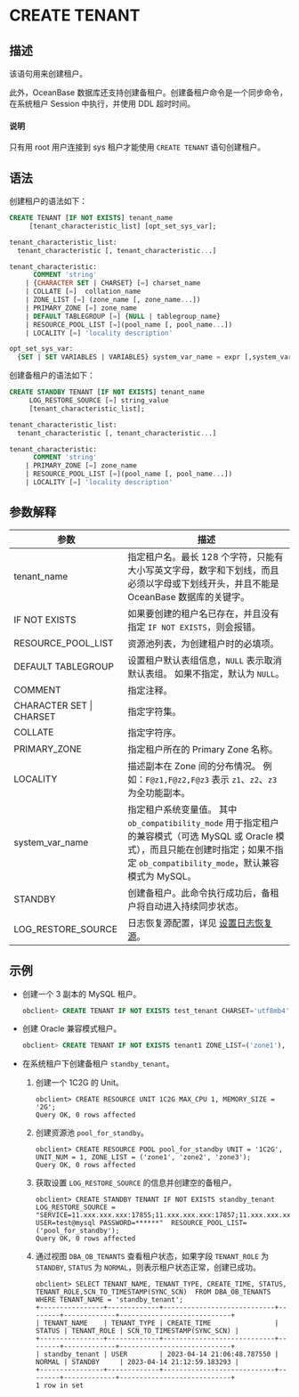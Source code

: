# CREATE TENANT

## 描述

该语句用来创建租户。

此外，OceanBase 数据库还支持创建备租户。创建备租户命令是一个同步命令，在系统租户 Session 中执行，并使用 DDL 超时时间。

  <main id="notice" type='explain'>
    <h4>说明</h4>
    <p>只有用 root 用户连接到 sys 租户才能使用 <code>CREATE TENANT</code> 语句创建租户。</p>
  </main>

## 语法

创建租户的语法如下：

```sql
CREATE TENANT [IF NOT EXISTS] tenant_name 
     [tenant_characteristic_list] [opt_set_sys_var];

tenant_characteristic_list: 
  tenant_characteristic [, tenant_characteristic...]

tenant_characteristic: 
      COMMENT 'string'  
    | {CHARACTER SET | CHARSET} [=] charset_name 
    | COLLATE [=]  collation_name
    | ZONE_LIST [=] (zone_name [, zone_name...]) 
    | PRIMARY_ZONE [=] zone_name  
    | DEFAULT TABLEGROUP [=] {NULL | tablegroup_name}
    | RESOURCE_POOL_LIST [=](pool_name [, pool_name...])
    | LOCALITY [=] 'locality description'

opt_set_sys_var:
  {SET | SET VARIABLES | VARIABLES} system_var_name = expr [,system_var_name = expr] ...
```

创建备租户的语法如下：

```sql
CREATE STANDBY TENANT [IF NOT EXISTS] tenant_name 
     LOG_RESTORE_SOURCE [=] string_value
     [tenant_characteristic_list];

tenant_characteristic_list: 
  tenant_characteristic [, tenant_characteristic...]

tenant_characteristic: 
      COMMENT 'string' 
    | PRIMARY_ZONE [=] zone_name 
    | RESOURCE_POOL_LIST [=](pool_name [, pool_name...])
    | LOCALITY [=] 'locality description'
```

## 参数解释

|          **参数**          |                **描述**                |
|--------------------------|---------------------------------|
| tenant_name              | 指定租户名。最长 128 个字符，只能有大小写英文字母，数字和下划线，而且必须以字母或下划线开头，并且不能是 OceanBase 数据库的关键字。 |
| IF NOT EXISTS            | 如果要创建的租户名已存在，并且没有指定 `IF NOT EXISTS`，则会报错。    |
| RESOURCE_POOL_LIST       | 资源池列表，为创建租户时的必填项。  |
| DEFAULT TABLEGROUP       | 设置租户默认表组信息，`NULL` 表示取消默认表组。 如果不指定，默认为 `NULL`。    |
| COMMENT                  | 指定注释。   |
| CHARACTER SET \| CHARSET | 指定字符集。   |
| COLLATE                  | 指定字符序。  |
| PRIMARY_ZONE             | 指定租户所在的 Primary Zone 名称。  |
| LOCALITY                 | 描述副本在 Zone 间的分布情况。 例如：`F@z1,F@z2,F@z3` 表示 `z1`、`z2`、`z3` 为全功能副本。     |
| system_var_name          | 指定租户系统变量值。 其中 `ob_compatibility_mode` 用于指定租户的兼容模式（可选 MySQL 或 Oracle 模式），而且只能在创建时指定；如果不指定 `ob_compatibility_mode`，默认兼容模式为 MySQL。 |
| STANDBY | 创建备租户。此命令执行成功后，备租户将自动进入持续同步状态。|
| LOG_RESTORE_SOURCE | 日志恢复源配置，详见 [设置日志恢复源](2.alter-system/26.log-restore-source.md)。 |

## 示例

* 创建一个 3 副本的 MySQL 租户。

  ```sql
  obclient> CREATE TENANT IF NOT EXISTS test_tenant CHARSET='utf8mb4', ZONE_LIST=('zone1','zone2','zone3'), PRIMARY_ZONE='zone1;zone2,zone3', RESOURCE_POOL_LIST=('pool1');
  ```

* 创建 Oracle 兼容模式租户。

  ```sql
  obclient> CREATE TENANT IF NOT EXISTS tenant1 ZONE_LIST=('zone1'), PRIMARY_ZONE='zone1', RESOURCE_POOL_LIST=('pool1') SET ob_compatibility_mode='oracle', set ob_tcp_invited_nodes='%';
  ```

* 在系统租户下创建备租户 `standby_tenant`。

  1. 创建一个 1C2G 的 Unit。

     ```shell
     obclient> CREATE RESOURCE UNIT 1C2G MAX_CPU 1, MEMORY_SIZE = '2G';
     Query OK, 0 rows affected
     ```

  2. 创建资源池 `pool_for_standby`。

     ```shell
     obclient> CREATE RESOURCE POOL pool_for_standby UNIT = '1C2G', UNIT_NUM = 1, ZONE_LIST = ('zone1', 'zone2', 'zone3');
     Query OK, 0 rows affected
     ```

  3. 获取设置 `LOG_RESTORE_SOURCE` 的信息并创建空的备租户。

     ```shell
     obclient> CREATE STANDBY TENANT IF NOT EXISTS standby_tenant LOG_RESTORE_SOURCE = "SERVICE=11.xxx.xxx.xxx:17855;11.xxx.xxx.xxx:17857;11.xxx.xxx.xxx:17859 USER=test@mysql PASSWORD=******"  RESOURCE_POOL_LIST=('pool_for_standby');
     Query OK, 0 rows affected
     ```

  4. 通过视图 `DBA_OB_TENANTS` 查看租户状态，如果字段 `TENANT_ROLE` 为 `STANDBY`, `STATUS` 为 `NORMAL`，则表示租户状态正常，创建已成功。

     ```shell
     obclient> SELECT TENANT_NAME, TENANT_TYPE, CREATE_TIME, STATUS, TENANT_ROLE,SCN_TO_TIMESTAMP(SYNC_SCN)  FROM DBA_OB_TENANTS WHERE TENANT_NAME = 'standby_tenant';
     +----------------+-------------+----------------------------+--------+-------------+----------------------------+
     | TENANT_NAME    | TENANT_TYPE | CREATE_TIME                | STATUS | TENANT_ROLE | SCN_TO_TIMESTAMP(SYNC_SCN) |
     +----------------+-------------+----------------------------+--------+-------------+----------------------------+
     | standby_tenant | USER        | 2023-04-14 21:06:48.787550 | NORMAL | STANDBY     | 2023-04-14 21:12:59.183293 |
     +----------------+-------------+----------------------------+--------+-------------+----------------------------+
     1 row in set 
     ```